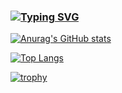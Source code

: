 ### [![Typing SVG](https://readme-typing-svg.herokuapp.com?font=Fira+Code&pause=1000&width=435&lines=Welcome%2C+you+can+call+me+Fan+Chuan)](https://git.io/typing-svg)

[![Anurag's GitHub stats](https://github-readme-stats.vercel.app/api?username=fchuan-D&theme=buefy&count_private=true&show_icons=true&hide=contribs,prs&include_all_commits=false)](https://github.com/anuraghazra/github-readme-stats)

[![Top Langs](https://github-readme-stats.vercel.app/api/top-langs/?username=fchuan-D&theme=buefy&&layout=compact&hide=html,css)](https://github.com/anuraghazra/github-readme-stats)

[![trophy](https://github-profile-trophy.vercel.app/?username=fchuan-D)](https://github.com/ryo-ma/github-profile-trophy)

